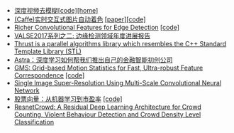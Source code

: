 - [深度视频去模糊](https://arxiv.org/abs/1611.08387)[[code]](https://github.com/shuochsu/DeepVideoDeblurring)[[home]](http://www.cs.ubc.ca/labs/imager/tr/2017/DeepVideoDeblurring/)
- [(Caffe)实时交互式图片自动着色](https://github.com/junyanz/interactive-deep-colorization) [[paper]](https://arxiv.org/abs/1705.02999)[[code]](https://richzhang.github.io/ideepcolor/)
- [Richer Convolutional Features for Edge Detection](https://arxiv.org/abs/1612.02103) [[code]](https://github.com/yun-liu/rcf)
- [VALSE2017系列之二: 边缘检测领域年度进展报告](https://mp.weixin.qq.com/s?__biz=MzI1NTE4NTUwOQ==&mid=2650326339&idx=1&sn=2b2ac5e340ce58881c84a98bbd67de9b)
- [Thrust is a parallel algorithms library which resembles the C++ Standard Template Library (STL)](https://github.com/thrust/thrust)
- [Astra：深度学习如何帮我们推出自己的金融智能初创公司](https://pan.baidu.com/s/1pK7w50f)
- [GMS: Grid-based Motion Statistics for Fast, Ultra-robust Feature Correspondence](http://jwbian.net/gms) [[code]](https://github.com/JiawangBian/GMS-Feature-Matcher)
- [Single Image Super-Resolution Using Multi-Scale Convolutional Neural Network](https://arxiv.org/abs/1705.05084)
- [股票向量：从机器学习到市盈率](https://medium.com/towards-data-science/stock2vec-from-ml-to-p-e-2e6ba407c24) [[code]](https://github.com/jperl/stock2vec)
- [ResnetCrowd: A Residual Deep Learning Architecture for Crowd Counting, Violent Behaviour Detection and Crowd Density Level Classification](https://arxiv.org/abs/1705.10698)